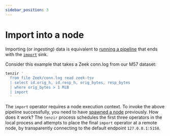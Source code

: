 ```yaml
---
sidebar_position: 3
---
```


# Import into a node

Importing (or *ingesting*) data is equivalent to [running a
pipeline](run-a-pipeline.md) that ends with the
[`import`](../operators/sinks/import.md) sink.

Consider this example that takes a Zeek conn.log from our M57 dataset:

```bash
tenzir '
  from file Zeek/conn.log read zeek-tsv
  | select id.orig_h, id.resp_h, orig_bytes, resp_bytes
  | where orig_bytes > 1 MiB
  | import
  '
```

The `import` operator requires a node execution context. To invoke the above
pipeline successfully, you need to have [spawned a
node](../setup-guides/deploy-a-node/README.md) previously. How does it work? The
`tenzir` process schedules the first three operators in the local process and
attempts to place the final `import` operator at a remote node, by transparently
connecting to the default endpoint `127.0.0.1:5158`.
